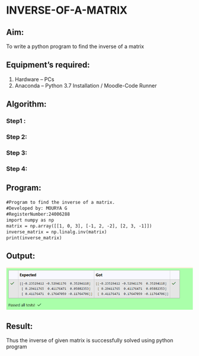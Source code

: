 # INVERSE-OF-A-MATRIX
## Aim:
To write a python program to find the inverse of a matrix
## Equipment’s required:
1. 	Hardware – PCs
2. 	Anaconda – Python 3.7 Installation / Moodle-Code Runner
## Algorithm:
### Step1 : 
### Step 2: 
### Step 3: 
### Step 4: 

## Program:
~~~
#Program to find the inverse of a matrix.
#Developed by: MOURYA G
#RegisterNumber:24006288
import numpy as np
matrix = np.array([[1, 0, 3], [-1, 2, -2], [2, 3, -1]])
inverse_matrix = np.linalg.inv(matrix)
print(inverse_matrix)
~~~
## Output:
![Alt text](<Screenshot (3).png>)
## Result:
Thus the inverse of given matrix is successfully solved using python program

